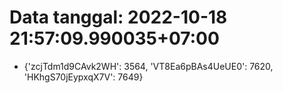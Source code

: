 # Data tanggal: 2022-10-18 21:57:09.990035+07:00

* {'zcjTdm1d9CAvk2WH': 3564, 'VT8Ea6pBAs4UeUE0': 7620, 'HKhgS70jEypxqX7V': 7649}
